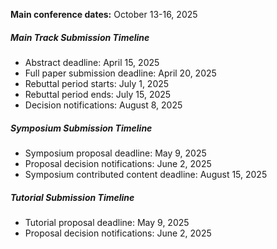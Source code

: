 
 **Main conference dates:** October 13-16, 2025

##### **Main Track Submission Timeline**

- Abstract deadline: April 15, 2025
- Full paper submission deadline: April 20, 2025
- Rebuttal period starts: July 1, 2025
- Rebuttal period ends: July 15, 2025
- Decision notifications: August 8, 2025

##### **Symposium Submission Timeline**

- Symposium proposal deadline: May 9, 2025
- Proposal decision notifications: June 2, 2025
- Symposium contributed content deadline: August 15, 2025

##### **Tutorial Submission Timeline**
- Tutorial proposal deadline: May 9, 2025
- Proposal decision notifications: June 2, 2025
